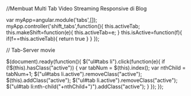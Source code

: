 //Membuat Multi Tab Video Streaming Responsive di Blog

var myApp=angular.module('tabs',[]);
myApp.controller('shift_tabs',function(){
  this.activeTab;
  this.makeShift=function(e){
    this.activeTab=e;
  }
  this.isActive=function(f){
    if(f==this.activeTab){
      return true
    }
  }
});

// Tab-Server movie

$(document).ready(function(){
    $("ul#tabs li").click(function(e){
        if (!$(this).hasClass("active")) {
            var tabNum = $(this).index();
            var nthChild = tabNum+1;
            $("ul#tabs li.active").removeClass("active");
            $(this).addClass("active");
            $("ul#tab li.active").removeClass("active");
            $("ul#tab li:nth-child("+nthChild+")").addClass("active");
        }
    });
});
